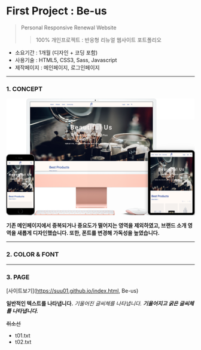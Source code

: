 # First Project : Be-us
> Personal Responsive Renewal Website
>> 100% 개인프로젝트 : 반응형 리뉴얼 웹사이트 포트폴리오
- 소요기간 : 1개월 (디자인 + 코딩 포함)
- 사용기술 : HTML5, CSS3, Sass, Javascript
- 제작페이지 : 메인페이지, 로그인페이지

* * *
### 1. CONCEPT
![CONCEPT](./images/pf1-d.png)

**기존 메인페이지에서 중복되거나 중요도가 떨어지는 영역을 제외하였고, 브랜드 소개 영역을 새롭게 디자인했습니다. 또한, 폰트를 변경해 가독성을 높였습니다.**

* * *
### 2. COLOR & FONT

* * *
### 3. PAGE

[사이트보기](https://suu01.github.io/index.html, Be-us)




**일반적인 텍스트를 나타냅니다.**
*기울어진 글씨체를 나타냅니다.*
***기울어지고 굵은 글씨체를 나타냅니다.***

~~취소선~~

- t01.txt
- t02.txt